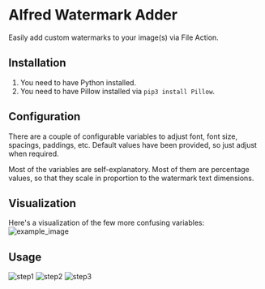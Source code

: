 # Alfred Watermark Adder
Easily add custom watermarks to your image(s) via File Action.

## Installation
1. You need to have Python installed.
2. You need to have Pillow installed via `pip3 install Pillow`.

## Configuration
There are a couple of configurable variables to adjust font, font size, spacings, paddings, etc. Default values have been provided, so just adjust when required.

Most of the variables are self-explanatory. Most of them are percentage values, so that they scale in proportion to the watermark text dimensions.

## Visualization
Here's a visualization of the few more confusing variables:
![example_image](https://github.com/csjaugustus/alfred-watermark-adder/assets/61149391/fce6dc38-381c-4c3b-9f40-88f26e0bd9d1)


## Usage
![step1](https://github.com/csjaugustus/alfred-watermark-adder/assets/61149391/b7259907-6ae8-4e4a-abb1-0caa7602323d)
![step2](https://github.com/csjaugustus/alfred-watermark-adder/assets/61149391/014c37f5-7206-4716-a16b-cf8ad8653c9e)
![step3](https://github.com/csjaugustus/alfred-watermark-adder/assets/61149391/71e6c0dc-81e8-42cb-b629-942acdc3a2bc)
